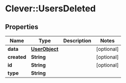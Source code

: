 # Clever::UsersDeleted

## Properties
Name | Type | Description | Notes
------------ | ------------- | ------------- | -------------
**data** | [**UserObject**](UserObject.md) |  | [optional] 
**created** | **String** |  | [optional] 
**id** | **String** |  | [optional] 
**type** | **String** |  | 

